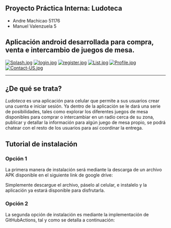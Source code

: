 ## Proyecto Práctica Interna: Ludoteca
- Andre Machicao 51176
- Manuel Valenzuela 5


## Aplicación android desarrollada para compra, venta e intercambio de juegos de mesa.

[![Splash.jpg](https://i.postimg.cc/L4VCrzKb/Splash.jpg)](https://postimg.cc/SjJf9YK6)
[![login.jpg](https://i.postimg.cc/Y08dYwzH/login.jpg)](https://postimg.cc/n9jKfgWR)
[![register.jpg](https://i.postimg.cc/DyyjF87y/register.jpg)](https://postimg.cc/23MF7jqP)
[![List.jpg](https://i.postimg.cc/PJd6CqZy/List.jpg)](https://postimg.cc/0MHG3PVK)
[![Profile.jpg](https://i.postimg.cc/jdg8jtj6/Profile.jpg)](https://postimg.cc/fJd724mk)
[![Contact-US.jpg](https://i.postimg.cc/0QYW5S6r/Contact-US.jpg)](https://postimg.cc/ftbjBJfh)

-----------------
## ¿De qué se trata?
*Ludoteca* es una aplicación para celular que permite a sus usuarios crear una cuenta e iniciar sesión. Ya dentro de la aplicación se le dará una serie de posibilidades, tales como explorar los diferentes juegos de mesa disponibles para comprar o intercambiar en un radio cerca de su zona, publicar y detallar la información para algún juego de mesa propio, se podrá chatear con el resto de los usuarios para así coordinar la entrega.

## Tutorial de instalación
### Opción 1

La primera manera de instalación será mediante la descarga de un archivo APK disponible en el siguiente link de google drive:



Simplemente descargue el archivo, páselo al celular, e instalelo y la aplicación ya estará disponible para disfrutarla.

### Opción 2

La segunda opción de instalación es mediante la implementación de GitHubActions, tal y como se detalla a continuación:

